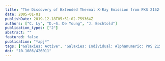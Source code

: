 ```yaml
---
title: "The Discovery of Extended Thermal X-Ray Emission from PKS 2152-699: Evidence for a ``Jet-Cloud'' Interaction"
date: 2005-01-01
publishDate: 2019-12-18T05:51:02.759364Z
authors: ["C. Ly", "D.~S. De Young", "J. Bechtold"]
publication_types: ["2"]
abstract: ""
featured: false
publication: "*apj*"
tags: ["Galaxies: Active", "Galaxies: Individual: Alphanumeric: PKS 2152-699", "Galaxies: Jets", "Galaxies: Kinematics and Dynamics"]
doi: "10.1086/426011"
---
```


